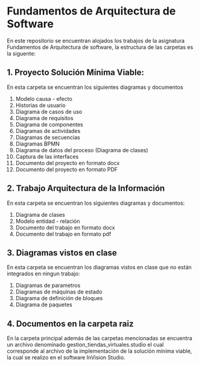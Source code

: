 # Fundamentos de Arquitectura de Software
En este repositorio se encuentran alojados los trabajos de la asignatura Fundamentos de Arquitectura de software, la estructura de las carpetas es la siguente:

## 1. Proyecto Solución Mínima Viable:
En esta carpeta se encuentran los siguientes diagramas y documentos

1. Modelo causa - efecto
2. Historias de usuario
3. Diagrama de casos de uso
4. Diagrama de requisitos
5. Diagrama de componentes
6. Diagramas de actividades
7. Diagramas de secuencias
8. Diagramas BPMN
9. Diagrama de datos del proceso (Diagrama de clases)
10. Captura de las interfaces
11. Documento del proyecto en formato docx
12. Documento del proyecto en formato PDF

## 2. Trabajo Arquitectura de la Información
En esta carpeta se encuentran los siguientes diagramas y documentos:

1. Diagrama de clases
2. Modelo entidad - relación
3. Documento del trabajo en formato docx
4. Documento del trabajo en formato pdf

## 3. Diagramas vistos en clase
En esta carpeta se encuentran los diagramas vistos en clase que no están integrados en ningun trabajo:

1. Diagramas de parametros
2. Diagramas de máquinas de estado
3. Diagrama de definición de bloques
4. Diagrama de paquetes

## 4. Documentos en la carpeta raiz
En la carpeta principal además de las carpetas mencionadas se encuentra un archivo denominado gestion_tiendas_virtuales.studio el cual corresponde al archivo de la implementación de la solución mínima viable, la cual se realizo en el software InVision Studio.

